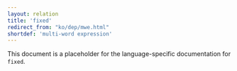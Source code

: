 ```yaml
---
layout: relation
title: 'fixed'
redirect_from: "ko/dep/mwe.html"
shortdef: 'multi-word expression'
---
```


This document is a placeholder for the language-specific documentation
for `fixed`.
